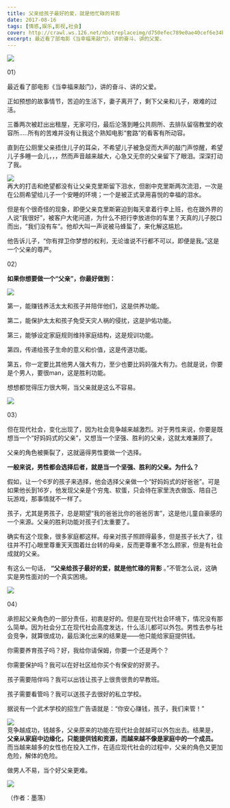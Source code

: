 ```yaml
---
title: 父亲给孩子最好的爱，就是他忙碌的背影
date: 2017-08-16
tags: [情感,娱乐,影视,社会]
cover: http://crawl.ws.126.net/nbotreplaceimg/d750efec789e0ae40cef6e34bd6e8997/3d37cb5c8c212e591266043b3712405d.jpg
excerpt: 最近看了部电影《当幸福来敲门》，讲的奋斗、讲的父爱。
---
```

![](http://crawl.ws.126.net/nbotreplaceimg/d750efec789e0ae40cef6e34bd6e8997/3d37cb5c8c212e591266043b3712405d.jpg)  

01）

最近看了部电影《当幸福来敲门》，讲的奋斗、讲的父爱。

正如预想的故事情节，苦迫的生活下，妻子离开了，剩下父亲和儿子，艰难的过活。

三番两次被赶出出租屋，无家可归，最后沦落到睡公共厕所、去排队留宿教堂的收容所.....所有的苦难并没有让我这个熟知电影“套路”的看客有所动容。

直到在公厕里父亲捂住儿子的耳朵，不希望儿子被急促而大声的敲门声惊醒，希望儿子多睡一会儿，，，然而声音越来越大，心急又无奈的父亲留下了眼泪。深深打动了我。

![](http://crawl.ws.126.net/nbotreplaceimg/d750efec789e0ae40cef6e34bd6e8997/422df626747c32c99bc7d94d7a0cc950.jpg)  
再大的打击和绝望都没有让父亲克里斯留下泪水，但剧中克里斯两次流泪，一次是在公厕希望给儿子一个安睡的环境；一个是被正式录用喜悦的幸福的泪水。  

但是有个很奇怪的现象，即便父亲克里斯窘迫到每天拿着行李上班，也在跟外界的人说“我很好”，被客户大佬问道，为什么不把行李放进你的车里？天真的儿子脱口而出，“我们没有车”。他却大叫一声说被马蜂蜇了，来化解这尴尬。

他告诉儿子，“你有捍卫你梦想的权利，无论谁说不行都不可以，即便是我。”这是一个父亲的尊严。

02）

**如果你想要做一个“父亲”，你最好做到：**

![](http://crawl.ws.126.net/nbotreplaceimg/49dc115816087eac67b3eab55e507b87/3c7fbcd8db1827049757a6d622f79130.jpg)  

第一，能赚钱养活太太和孩子并陪伴他们，这是供养功能。

第二，能保护太太和孩子免受天灾人祸的侵扰，这是护佑功能。

第三，能够设定家庭规则维持家庭结构，这是规训功能。

第四，传递给孩子生命的意义和价值，这是传道功能。

第五，你一定要比其他男人强大有力，至少也要比妈妈强大有力。也就是说，你要是个男人，要很man，这是胜利功能。

想想都觉得压力很大啊，当父亲就是这么不容易。

![](http://crawl.ws.126.net/nbotreplaceimg/bc4e413e0404ea8b386b4334d5ba150d/37d9b4f7e65a23eae5fde3da3e2ce0ad.jpg)  

03）

但在现代社会，变化出现了，因为社会竞争越来越激烈。对于男性来说，你要是既想当一个“好妈妈式的父亲”，又想当一个坚强、胜利的父亲，这就太难兼顾了。

父亲的角色被撕裂了，这就逼得男性要做一个选择。

**一般来说，男性都会选择后者，就是当一个坚强、胜利的父亲。为什么？**

假如，让一个6岁的孩子来选择，他会选择父亲做一个“好妈妈式的好爸爸”。可是如果他长到16岁，他发现父亲是个穷鬼、软蛋，只会待在家里洗衣做饭、陪自己玩游戏，那事情就不一样了。

孩子，尤其是男孩子，总是期望“我的爸爸比你的爸爸厉害”，这是他儿童自豪感的一个来源。父亲的胜利功能对孩子们太重要了。

确实有这个现象，很多家庭都这样。母亲对孩子照顾得最多，但是孩子长大了，往往并不打心眼里尊重天天围着灶台转的母亲，反而更尊重不怎么顾家，但是有社会成就的父亲。

有这么一句话， **“父亲给孩子最好的爱，就是他忙碌的背影** 。”不管怎么说，这确实是男性面对的一个真实困境。

![](http://crawl.ws.126.net/nbotreplaceimg/bc4e413e0404ea8b386b4334d5ba150d/da75dd7cf2f2eb15068be38b71bf3c53.jpg)  

04）

承担起父亲角色的一部分责任，初衷是好的。但是在现代社会环境下，情况没有那么简单。因为社会分工在现代社会高度发达，什么活儿都可以外包。男性去参与社会竞争，就算很成功，最后演化出来的结果是——他只能给家庭提供钱。

你需要养育孩子吗？好，我给你请保姆，你要一个还是两个？

你需要保护吗？我可以在好社区给你买个有保安的好房子。

孩子需要陪伴吗？我可以出钱让孩子上很贵很贵的早教班。

孩子需要看管吗？我可以送孩子去很好的私立学校。

据说有一个武术学校的招生广告语就是：“你安心赚钱，孩子，我们来管！”

![](http://crawl.ws.126.net/nbotreplaceimg/bc4e413e0404ea8b386b4334d5ba150d/76a2d06a0acc2dbb83234f9c44a33293.jpg)  
竞争越成功，钱越多，父亲原来的功能在现代社会就越可以外包出去。结果是， **父亲从家庭中边缘化，只能提供钱和资源，而越来越不像是家庭中的一个成员。**
而当越来越多的女性也在投入工作，在适应现代社会的过程中，父亲的角色又更加危险，解体的危险。  

做男人不易，当个好父亲更难。

![](http://crawl.ws.126.net/nbotreplaceimg/49dc115816087eac67b3eab55e507b87/d033122b2bb9f46b32ef5f642a9481db.jpg)  

（作者：墨落）

